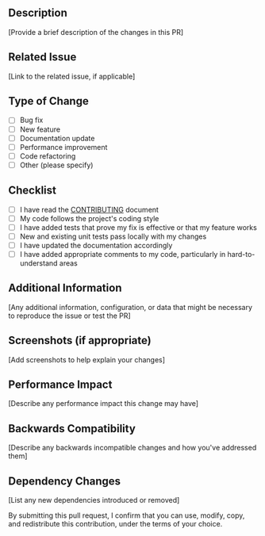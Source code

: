## Description
[Provide a brief description of the changes in this PR]

## Related Issue
[Link to the related issue, if applicable]

## Type of Change
- [ ] Bug fix
- [ ] New feature
- [ ] Documentation update
- [ ] Performance improvement
- [ ] Code refactoring
- [ ] Other (please specify)

## Checklist
- [ ] I have read the [CONTRIBUTING](CONTRIBUTING.md) document
- [ ] My code follows the project's coding style
- [ ] I have added tests that prove my fix is effective or that my feature works
- [ ] New and existing unit tests pass locally with my changes
- [ ] I have updated the documentation accordingly
- [ ] I have added appropriate comments to my code, particularly in hard-to-understand areas

## Additional Information
[Any additional information, configuration, or data that might be necessary to reproduce the issue or test the PR]

## Screenshots (if appropriate)
[Add screenshots to help explain your changes]

## Performance Impact
[Describe any performance impact this change may have]

## Backwards Compatibility
[Describe any backwards incompatible changes and how you've addressed them]

## Dependency Changes
[List any new dependencies introduced or removed]

By submitting this pull request, I confirm that you can use, modify, copy, and redistribute this contribution, under the terms of your choice.